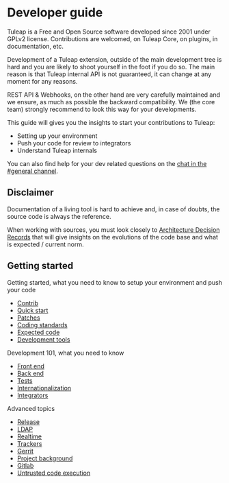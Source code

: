 # Developer guide

Tuleap is a Free and Open Source software developed since 2001 under
GPLv2 license. Contributions are welcomed, on Tuleap Core, on plugins,
in documentation, etc.

Development of a Tuleap extension, outside of the main development tree
is hard and you are likely to shoot yourself in the foot if you do so.
The main reason is that Tuleap internal API is not guaranteed, it can
change at any moment for any reasons.

REST API & Webhooks, on the other hand are very carefully maintained and
we ensure, as much as possible the backward compatibility. We (the core
team) strongly recommend to look this way for your developments.

This guide will gives you the insights to start your contributions to
Tuleap:

-   Setting up your environment
-   Push your code for review to integrators
-   Understand Tuleap internals

You can also find help for your dev related questions on the [chat in
the #general channel](https://chat.tuleap.org/).

## Disclaimer

Documentation of a living tool is hard to achieve and, in case of
doubts, the source code is always the reference.

When working with sources, you must look closely to [Architecture Decision Records](./decisions/README.md) that will give insights on the evolutions of the code base and what is expected / current norm.

## Getting started

Getting started, what you need to know to setup your environment and
push your code

* [Contrib](contrib.md)
* [Quick start](quick-start.md)
* [Patches](patches.md)
* [Coding standards](coding-standards.md)
* [Expected code](expected-code.md)
* [Development tools](development-tools.md)

Development 101, what you need to know

* [Front end](./front-end.md)
* [Back end](./back-end.md)
* [Tests](./tests.md)
* [Internationalization](./internationalization.md)
* [Integrators](./integrators.md)

Advanced topics

* [Release](./release.md)
* [LDAP](./ldap.md)
* [Realtime](./realtime.md)
* [Trackers](./trackers.md)
* [Gerrit](./gerrit.md)
* [Project background](./project-background.md)
* [Gitlab](./gitlab.md)
* [Untrusted code execution](./untrusted-code-exec.md)
